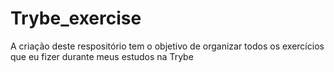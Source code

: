 # Trybe_exercise
A criação deste respositório tem o objetivo de organizar todos os exercícios que eu fizer durante meus estudos na Trybe
